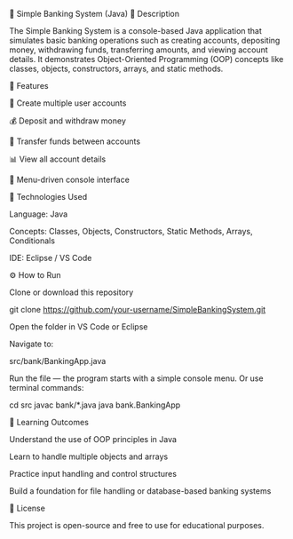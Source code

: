 🏦 Simple Banking System (Java)
📘 Description

The Simple Banking System is a console-based Java application that simulates basic banking operations such as creating accounts, depositing money, withdrawing funds, transferring amounts, and viewing account details.
It demonstrates Object-Oriented Programming (OOP) concepts like classes, objects, constructors, arrays, and static methods.

🚀 Features

🧍 Create multiple user accounts

💰 Deposit and withdraw money

🔁 Transfer funds between accounts

📊 View all account details

🧱 Menu-driven console interface

🧩 Technologies Used

Language: Java

Concepts: Classes, Objects, Constructors, Static Methods, Arrays, Conditionals

IDE: Eclipse / VS Code

⚙️ How to Run

Clone or download this repository

git clone https://github.com/your-username/SimpleBankingSystem.git


Open the folder in VS Code or Eclipse

Navigate to:

src/bank/BankingApp.java


Run the file — the program starts with a simple console menu.
Or use terminal commands:

cd src
javac bank/*.java
java bank.BankingApp

🧠 Learning Outcomes

Understand the use of OOP principles in Java

Learn to handle multiple objects and arrays

Practice input handling and control structures

Build a foundation for file handling or database-based banking systems

📄 License

This project is open-source and free to use for educational purposes.
